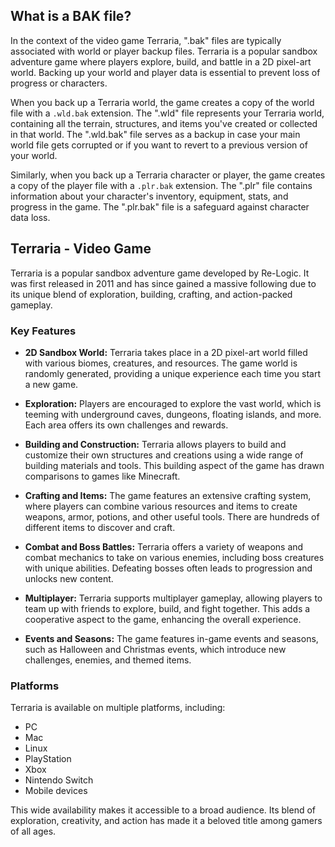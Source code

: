 ## What is a BAK file?

In the context of the video game Terraria, ".bak" files are typically associated with world or player backup files. Terraria is a popular sandbox adventure game where players explore, build, and battle in a 2D pixel-art world. Backing up your world and player data is essential to prevent loss of progress or characters.

When you back up a Terraria world, the game creates a copy of the world file with a `.wld.bak` extension. The ".wld" file represents your Terraria world, containing all the terrain, structures, and items you've created or collected in that world. The ".wld.bak" file serves as a backup in case your main world file gets corrupted or if you want to revert to a previous version of your world.

Similarly, when you back up a Terraria character or player, the game creates a copy of the player file with a `.plr.bak` extension. The ".plr" file contains information about your character's inventory, equipment, stats, and progress in the game. The ".plr.bak" file is a safeguard against character data loss.

## Terraria - Video Game

Terraria is a popular sandbox adventure game developed by Re-Logic. It was first released in 2011 and has since gained a massive following due to its unique blend of exploration, building, crafting, and action-packed gameplay.

### Key Features

- **2D Sandbox World:** Terraria takes place in a 2D pixel-art world filled with various biomes, creatures, and resources. The game world is randomly generated, providing a unique experience each time you start a new game.

- **Exploration:** Players are encouraged to explore the vast world, which is teeming with underground caves, dungeons, floating islands, and more. Each area offers its own challenges and rewards.

- **Building and Construction:** Terraria allows players to build and customize their own structures and creations using a wide range of building materials and tools. This building aspect of the game has drawn comparisons to games like Minecraft.

- **Crafting and Items:** The game features an extensive crafting system, where players can combine various resources and items to create weapons, armor, potions, and other useful tools. There are hundreds of different items to discover and craft.

- **Combat and Boss Battles:** Terraria offers a variety of weapons and combat mechanics to take on various enemies, including boss creatures with unique abilities. Defeating bosses often leads to progression and unlocks new content.

- **Multiplayer:** Terraria supports multiplayer gameplay, allowing players to team up with friends to explore, build, and fight together. This adds a cooperative aspect to the game, enhancing the overall experience.

- **Events and Seasons:** The game features in-game events and seasons, such as Halloween and Christmas events, which introduce new challenges, enemies, and themed items.

### Platforms

Terraria is available on multiple platforms, including:
- PC
- Mac
- Linux
- PlayStation
- Xbox
- Nintendo Switch
- Mobile devices

This wide availability makes it accessible to a broad audience. Its blend of exploration, creativity, and action has made it a beloved title among gamers of all ages.
